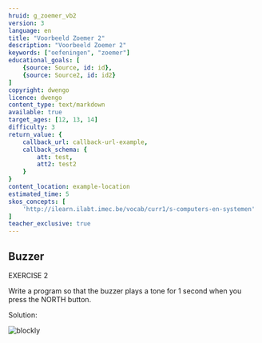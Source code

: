 ```yaml
---
hruid: g_zoemer_vb2
version: 3
language: en
title: "Voorbeeld Zoemer 2"
description: "Voorbeeld Zoemer 2"
keywords: ["oefeningen", "zoemer"]
educational_goals: [
    {source: Source, id: id}, 
    {source: Source2, id: id2}
]
copyright: dwengo
licence: dwengo
content_type: text/markdown
available: true
target_ages: [12, 13, 14]
difficulty: 3
return_value: {
    callback_url: callback-url-example,
    callback_schema: {
        att: test,
        att2: test2
    }
}
content_location: example-location
estimated_time: 5
skos_concepts: [
    'http://ilearn.ilabt.imec.be/vocab/curr1/s-computers-en-systemen'
]
teacher_exclusive: true
---
```

## Buzzer

EXERCISE 2

Write a program so that the buzzer plays a tone for 1 second when you press the NORTH button.

Solution:

![blockly](@learning-object/zoemer_m2/en/3)